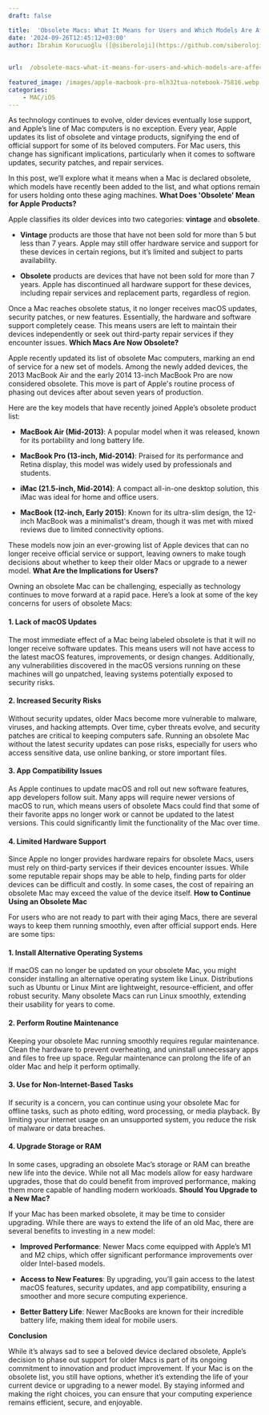 ```yaml
---
draft: false

title:  'Obsolete Macs: What It Means for Users and Which Models Are Affected'
date: '2024-09-26T12:45:12+03:00'
author: İbrahim Korucuoğlu ([@siberoloji](https://github.com/siberoloji))
 
 
url:  /obsolete-macs-what-it-means-for-users-and-which-models-are-affected/
 
featured_image: /images/apple-macbook-pro-mlh32tua-notebook-75816.webp
categories:
    - MAC/iOS
---
```



As technology continues to evolve, older devices eventually lose support, and Apple’s line of Mac computers is no exception. Every year, Apple updates its list of obsolete and vintage products, signifying the end of official support for some of its beloved computers. For Mac users, this change has significant implications, particularly when it comes to software updates, security patches, and repair services.



In this post, we’ll explore what it means when a Mac is declared obsolete, which models have recently been added to the list, and what options remain for users holding onto these aging machines.
**What Does 'Obsolete' Mean for Apple Products?**



Apple classifies its older devices into two categories: **vintage** and **obsolete**.


* **Vintage** products are those that have not been sold for more than 5 but less than 7 years. Apple may still offer hardware service and support for these devices in certain regions, but it’s limited and subject to parts availability.

* **Obsolete** products are devices that have not been sold for more than 7 years. Apple has discontinued all hardware support for these devices, including repair services and replacement parts, regardless of region.




Once a Mac reaches obsolete status, it no longer receives macOS updates, security patches, or new features. Essentially, the hardware and software support completely cease. This means users are left to maintain their devices independently or seek out third-party repair services if they encounter issues.
**Which Macs Are Now Obsolete?**



Apple recently updated its list of obsolete Mac computers, marking an end of service for a new set of models. Among the newly added devices, the 2013 MacBook Air and the early 2014 13-inch MacBook Pro are now considered obsolete. This move is part of Apple's routine process of phasing out devices after about seven years of production.



Here are the key models that have recently joined Apple’s obsolete product list:


* **MacBook Air (Mid-2013)**: A popular model when it was released, known for its portability and long battery life.

* **MacBook Pro (13-inch, Mid-2014)**: Praised for its performance and Retina display, this model was widely used by professionals and students.

* **iMac (21.5-inch, Mid-2014)**: A compact all-in-one desktop solution, this iMac was ideal for home and office users.

* **MacBook (12-inch, Early 2015)**: Known for its ultra-slim design, the 12-inch MacBook was a minimalist's dream, though it was met with mixed reviews due to limited connectivity options.




These models now join an ever-growing list of Apple devices that can no longer receive official service or support, leaving owners to make tough decisions about whether to keep their older Macs or upgrade to a newer model.
**What Are the Implications for Users?**



Owning an obsolete Mac can be challenging, especially as technology continues to move forward at a rapid pace. Here’s a look at some of the key concerns for users of obsolete Macs:


#### **1. Lack of macOS Updates**



The most immediate effect of a Mac being labeled obsolete is that it will no longer receive software updates. This means users will not have access to the latest macOS features, improvements, or design changes. Additionally, any vulnerabilities discovered in the macOS versions running on these machines will go unpatched, leaving systems potentially exposed to security risks.


#### **2. Increased Security Risks**



Without security updates, older Macs become more vulnerable to malware, viruses, and hacking attempts. Over time, cyber threats evolve, and security patches are critical to keeping computers safe. Running an obsolete Mac without the latest security updates can pose risks, especially for users who access sensitive data, use online banking, or store important files.


#### **3. App Compatibility Issues**



As Apple continues to update macOS and roll out new software features, app developers follow suit. Many apps will require newer versions of macOS to run, which means users of obsolete Macs could find that some of their favorite apps no longer work or cannot be updated to the latest versions. This could significantly limit the functionality of the Mac over time.


#### **4. Limited Hardware Support**



Since Apple no longer provides hardware repairs for obsolete Macs, users must rely on third-party services if their devices encounter issues. While some reputable repair shops may be able to help, finding parts for older devices can be difficult and costly. In some cases, the cost of repairing an obsolete Mac may exceed the value of the device itself.
**How to Continue Using an Obsolete Mac**



For users who are not ready to part with their aging Macs, there are several ways to keep them running smoothly, even after official support ends. Here are some tips:


#### **1. Install Alternative Operating Systems**



If macOS can no longer be updated on your obsolete Mac, you might consider installing an alternative operating system like Linux. Distributions such as Ubuntu or Linux Mint are lightweight, resource-efficient, and offer robust security. Many obsolete Macs can run Linux smoothly, extending their usability for years to come.


#### **2. Perform Routine Maintenance**



Keeping your obsolete Mac running smoothly requires regular maintenance. Clean the hardware to prevent overheating, and uninstall unnecessary apps and files to free up space. Regular maintenance can prolong the life of an older Mac and help it perform optimally.


#### **3. Use for Non-Internet-Based Tasks**



If security is a concern, you can continue using your obsolete Mac for offline tasks, such as photo editing, word processing, or media playback. By limiting your internet usage on an unsupported system, you reduce the risk of malware or data breaches.


#### **4. Upgrade Storage or RAM**



In some cases, upgrading an obsolete Mac’s storage or RAM can breathe new life into the device. While not all Mac models allow for easy hardware upgrades, those that do could benefit from improved performance, making them more capable of handling modern workloads.
**Should You Upgrade to a New Mac?**



If your Mac has been marked obsolete, it may be time to consider upgrading. While there are ways to extend the life of an old Mac, there are several benefits to investing in a new model:


* **Improved Performance**: Newer Macs come equipped with Apple’s M1 and M2 chips, which offer significant performance improvements over older Intel-based models.

* **Access to New Features**: By upgrading, you’ll gain access to the latest macOS features, security updates, and app compatibility, ensuring a smoother and more secure computing experience.

* **Better Battery Life**: Newer MacBooks are known for their incredible battery life, making them ideal for mobile users.

**Conclusion**



While it’s always sad to see a beloved device declared obsolete, Apple’s decision to phase out support for older Macs is part of its ongoing commitment to innovation and product improvement. If your Mac is on the obsolete list, you still have options, whether it’s extending the life of your current device or upgrading to a newer model. By staying informed and making the right choices, you can ensure that your computing experience remains efficient, secure, and enjoyable.
